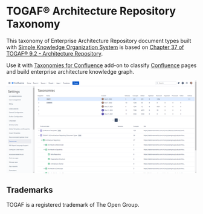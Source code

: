 # TOGAF® Architecture Repository Taxonomy

This taxonomy of Enterprise Architecture Repository document types built with [Simple Knowledge Organization System](https://www.w3.org/2004/02/skos/) is based on [Chapter 37 of TOGAF® 9.2 - Architecture Repository](https://pubs.opengroup.org/architecture/togaf9-doc/arch/chap37.html).

Use it with [Taxonomies for Confluence](https://dalstonsemantics.com/services/taxonomies-for-confluence/) add-on to classify [Confluence](https://www.atlassian.com/software/confluence) pages and build enterprise architecture knowledge graph.

![TOGAF® Architecture Repository Taxonomy in Taxonomies for Confluence](togaf-ar-document-types.png "TOGAF® Architecture Repository Taxonomy in Taxonomies for Confluence")

## Trademarks

TOGAF is a registered trademark of The Open Group.